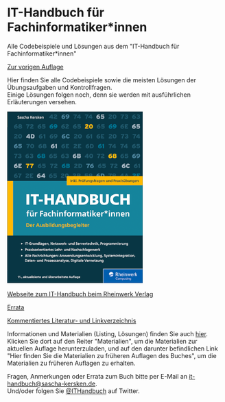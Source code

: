# IT-Handbuch für Fachinformatiker*innen
Alle Codebeispiele und Lösungen aus dem "IT-Handbuch für Fachinformatiker*innen"

[Zur vorigen Auflage](https://github.com/SaschaKersken/ITHandbuch10)

Hier finden Sie alle Codebeispiele sowie die meisten Lösungen der Übungsaufgaben und Kontrollfragen.<br />
Einige Lösungen folgen noch, denn sie werden mit ausführlichen Erläuterungen versehen.

![Cover von "IT-Handbuch für Fachinformatiker*innen" von Sascha Kersken, 11. Auflage (2023)](it-handbuch-11-small.png)

[Webseite zum IT-Handbuch beim Rheinwerk Verlag](https://www.rheinwerk-verlag.de/it-handbuch-fur-fachinformatikerinnen_5728/)

[Errata](errata.md)

[Kommentiertes Literatur- und Linkverzeichnis](https://github.com/SaschaKersken/ITHandbuch11/blob/main/literatur.md)

Informationen und Materialien (Listing, Lösungen) finden Sie auch [hier](https://www.rheinwerk-verlag.de/it-handbuch-fur-fachinformatikerinnen_5728/). Klicken Sie dort auf den Reiter "Materialien", um die Materialien zur aktuellen Auflage herunterzuladen, und auf den darunter befindlichen Link "Hier finden Sie die Materialien zu früheren Auflagen des Buches", um die Materialien zu früheren Auflagen zu erhalten.

Fragen, Anmerkungen oder Errata zum Buch bitte per E-Mail an [it-handbuch@sascha-kersken.de](mailto:it-handbuch@sascha-kersken.de).<br />
Und/oder folgen Sie [@ITHandbuch](https://twitter.com/ITHandbuch) auf Twitter.
